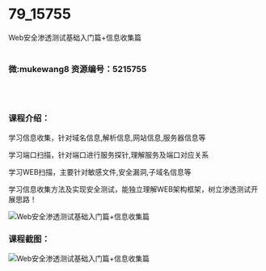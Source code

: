 # 79_15755
Web安全渗透测试基础入门篇+信息收集篇
<br/></br>
<h3>微:mukewang8 资源编号：5215755</h3>
<br/></br>
<h3>课程介绍：</h3>
<p>学习信息收集，针对域名信息,解析信息,网站信息,服务器信息等</p>
<p>学习端口扫描，针对端口进行服务探针,理解服务及端口对应关系</p>
<p>学习WEB扫描，主要针对敏感文件,安全漏洞,子域名信息等</p>
<p>学习信息收集方法及实现安全测试，能独立理解WEB架构框架，树立<a title="查看与 渗透测试 相关的文章" target="_blank">渗透测试</a>开展思路！</p>
<p><img src="https://www.ko996.com/wp-content/uploads/img/2020/10/2-57-300x178.png" alt="Web安全渗透测试基础入门篇+信息收集篇"></p>
<div class="info-desc">
<h3>课程截图：</h3>
<p><img src="https://www.ko996.com/wp-content/uploads/img/2020/10/1-61.png" alt="Web安全渗透测试基础入门篇+信息收集篇"></p>


			
</div>

